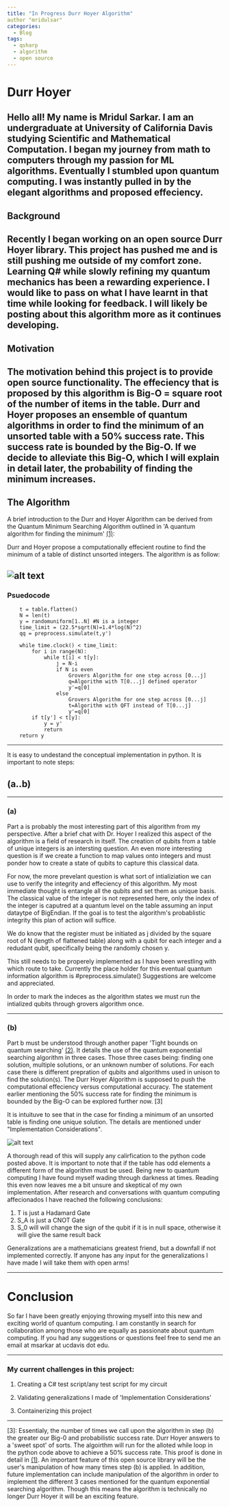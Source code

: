 ```yaml
---
title: "In Progress Durr Hoyer Algorithm"
author "mridulsar"
categories:
  - Blog
tags:
  - qsharp
  - algorithm
  - open source
---
```

# Durr Hoyer

Hello all! My name is Mridul Sarkar. I am an undergraduate at University of California Davis studying Scientific and Mathematical Computation. I began my journey from math to computers through my passion for ML algorithms. Eventually I stumbled upon quantum computing. I was instantly pulled in by the elegant algorithms and proposed effeciency. 
------------------


## Background
Recently I began working on an open source Durr Hoyer library. This project has pushed me and is still pushing me outside of my comfort zone. Learning Q# while slowly refining my quantum mechanics has been a rewarding experience. I would like to pass on what I have learnt in that time while looking for feedback. I will likely be posting about this algorithm more as it continues developing.
------------------

## Motivation
The motivation behind this project is to provide open source functionality. The effeciency that is proposed by this algorithm is Big-O = square root of the number of items in the table. Durr and Hoyer proposes an ensemble of quantum algorithms in order to find the minimum of an unsorted table with a 50% success rate. This success rate is bounded by the Big-O. If we decide to alleviate this Big-O, which I will explain in detail later, the probability of finding the minimum increases. 
------------------

## The Algorithm
A brief introduction to the Durr and Hoyer Algorithm can be derived from the Quantum Minimum Searching Algorithm outlined in 'A quantum algorithm for finding the minimum' [(1)]: 

Durr and Hoyer propose a computationally effecient routine to find the minimum of a table of distinct unsorted integers. The algorithm is as follow:

![alt text](QMSA.JPG)
------------------

### Psuedocode

```
    t = table.flatten()
    N = len(t)
    y = randomuniform[1..N] #N is a integer
    time_limit = (22.5*sqrt(N)=1.4*log(N)^2)
    qq = preprocess.simulate(t,y')

    while time.clock() < time_limit:
        for i in range(N):
            while t[i] < t[y]:
                j = N-i
                if N is even
                    Grovers Algorithm for one step across [0...j]
                    q=Algorithm with T[0...j] defined operator
                    y'=q[0]
                else
                    Grovers Algorithm for one step across [0...j]
                    t=Algorithm with QFT instead of T[0...j]
                    y'=q[0]
        if t[y'] < t[y]:
            y = y'
            return
    return y
```
------------------

It is easy to undestand the conceptual implementation in python. It is important to note steps:
## (a..b)

------------------

### (a)
Part a is probably the most interesting part of this algorithm from my perspective. After a brief chat with Dr. Hoyer I realized this aspect of the algorithm is a field of research in itself. The creation of qubits from a table of unique integers is an intersting question. An even more interesting question is if we create a function to map values onto integers and must ponder how to create a state of qubits to capture this classical data. 

For now, the more prevelant question is what sort of intializiation we can use to verify the integrity and effeciency of this algorithm. My most immediate thought is entangle all the qubits and set them as unique basis. The classical value of the integer is not represented here, only the index of the integer is caputred at a quantum level on the table assuming an input dataytpe of BigEndian. If the goal is to test the algorithm's probablistic integrity this plan of action will suffice.

We do know that the register must be initiated as j divided by the square root of N (length of flattened table) along with a qubit for each integer and a redudant qubit, specifically being the randomly chosen y.

This still needs to be properely implemented as I have been wrestling with which route to take. Currently the place holder for this eventual quantum information algorithm is #preprocess.simulate() Suggestions are welcome and appreciated.

In order to mark the indeces as the algorithm states we must run the intialized qubits through grovers algorithm once. 

------------------

### (b)
Part b must be understood through another paper 'Tight bounds on quantum searching' [(2)]. It details the use of the quantum exponential searching algorithm in three cases. Those three cases being: finding one solution, multiple solutions, or an unknown number of solutions. For each case there is different prepration of qubits and algorithms used in unison to find the solution(s). The Durr Hoyer Algorithm is supposed to push the computational effeciency versus computational accuracy. The statement earlier mentioning the 50% success rate for finding the minimum is bounded by the Big-O can be explored further now. [3]

It is intuituve to see that in the case for finding a minimum of an unsorted table is finding one unique solution. The details are mentioned under "Implementation Considerations".

![alt text](implementation.JPG)

A thorough read of this will supply any calirfication to the python code posted above. It is important to note that if the table has odd elements a different form of the algorithm must be used. Being new to quantum computing I have found myself wading through darkness at times. Reading this even now leaves me a bit unsure and skeptical of my own implementation. After research and conversations with quantum computing affecionados I have reached the following conclusions:

1. T is just a Hadamard Gate
2. S_A is just a CNOT Gate
3. S_0 will will change the sign of the qubit if it is in null space, otherwise it will give the same result back

Generalizations are a mathematicians greatest friend, but a downfall if not implemented correctly. If anyone has any input for the generalizations I have made I will take them with open arms!

------------------

# Conclusion

So far I have been greatly enjoying throwing myself into this new and exciting world of quantum computing. I am constantly in search for collaboration among those who are equally as passionate about quantum computing. If you had any suggestions or questions feel free to send me an email at msarkar at ucdavis dot edu. 

------------------

### My current challenges in this project:

1. Creating a C# test script/any test script for my circuit

2. Validating generalizations I made of 'Implementation Considerations'

3. Containerizing this project

------------------

[(1)]:https://arxiv.org/pdf/quant-ph/9607014.pdf
[(2)]:https://arxiv.org/pdf/quant-ph/9605034.pdf
[3]:    Essentialy, the number of times we call upon the algorithm in step (b) the greater our Big-0 and probabilistic success rate. Durr Hoyer answers to a 'sweet spot' of sorts. The algoirthm will run for the alloted while loop in the python code above to achieve a 50% success rate. This proof is done in detail in [(1)]. An important feature of this open source library will be the user's manipulation of how many times step (b) is applied. In addition, future implementation can include manipulation of the algorithm in order to implement the different 3 cases mentioned for the quantum exponential searching algorithm. Though this means the algorithm is technically no longer Durr Hoyer it will be an exciting feature.


